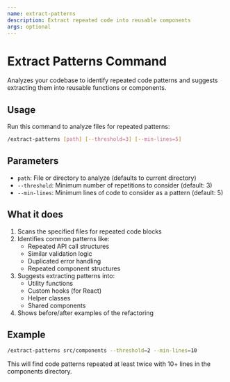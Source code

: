 ```yaml
---
name: extract-patterns
description: Extract repeated code into reusable components
args: optional
---
```


# Extract Patterns Command

Analyzes your codebase to identify repeated code patterns and suggests extracting them into reusable functions or components.

## Usage

Run this command to analyze files for repeated patterns:

```bash
/extract-patterns [path] [--threshold=3] [--min-lines=5]
```

## Parameters

- `path`: File or directory to analyze (defaults to current directory)
- `--threshold`: Minimum number of repetitions to consider (default: 3)
- `--min-lines`: Minimum lines of code to consider as a pattern (default: 5)

## What it does

1. Scans the specified files for repeated code blocks
2. Identifies common patterns like:
   - Repeated API call structures
   - Similar validation logic
   - Duplicated error handling
   - Repeated component structures
3. Suggests extracting patterns into:
   - Utility functions
   - Custom hooks (for React)
   - Helper classes
   - Shared components
4. Shows before/after examples of the refactoring

## Example

```bash
/extract-patterns src/components --threshold=2 --min-lines=10
```

This will find code patterns repeated at least twice with 10+ lines in the components directory.